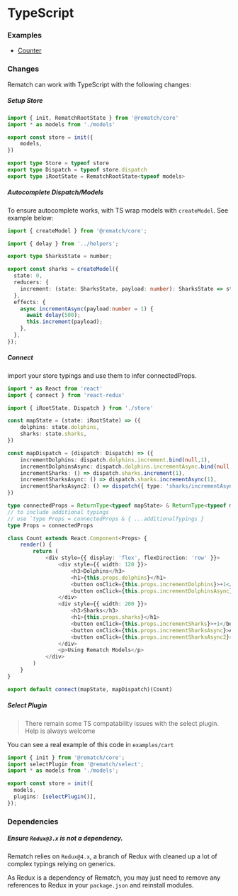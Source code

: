 # TypeScript

### Examples

- [Counter](https://github.com/rematch/rematch/tree/master/examples/ts/count/)

### Changes

Rematch can work with TypeScript with the following changes:

##### Setup Store

```ts
import { init, RematchRootState } from '@rematch/core'
import * as models from './models'

export const store = init({
	models,
})

export type Store = typeof store
export type Dispatch = typeof store.dispatch
export type iRootState = RematchRootState<typeof models>
```

##### Autocomplete Dispatch/Models

To ensure autocomplete works, with TS wrap models with `createModel`. See example below:

```ts
import { createModel } from '@rematch/core';

import { delay } from '../helpers';

export type SharksState = number;

export const sharks = createModel({
  state: 0,
  reducers: {
    increment: (state: SharksState, payload: number): SharksState => state + payload,
  },
  effects: {
    async incrementAsync(payload:number = 1) {
      await delay(500);
      this.increment(payload);
    },
  },
});
```

##### Connect

import your store typings and use them to infer connectedProps.

```ts
import * as React from 'react'
import { connect } from 'react-redux'

import { iRootState, Dispatch } from './store'

const mapState = (state: iRootState) => ({
	dolphins: state.dolphins,
	sharks: state.sharks,
})

const mapDispatch = (dispatch: Dispatch) => ({
	incrementDolphins: dispatch.dolphins.increment.bind(null,1),
	incrementDolphinsAsync: dispatch.dolphins.incrementAsync.bind(null,1),
	incrementSharks: () => dispatch.sharks.increment(1),
	incrementSharksAsync: () => dispatch.sharks.incrementAsync(1),
	incrementSharksAsync2: () => dispatch({ type: 'sharks/incrementAsync', payload: 2 }),
})

type connectedProps = ReturnType<typeof mapState> & ReturnType<typeof mapDispatch>
// to include additional typings
// use `type Props = connectedProps & { ...additionalTypings }
type Props = connectedProps

class Count extends React.Component<Props> {
	render() {
		return (
			<div style={{ display: 'flex', flexDirection: 'row' }}>
				<div style={{ width: 120 }}>
					<h3>Dolphins</h3>
					<h1>{this.props.dolphins}</h1>
					<button onClick={this.props.incrementDolphins}>+1</button>
					<button onClick={this.props.incrementDolphinsAsync}>Async +1</button>
				</div>
				<div style={{ width: 200 }}>
					<h3>Sharks</h3>
					<h1>{this.props.sharks}</h1>
					<button onClick={this.props.incrementSharks}>+1</button>
					<button onClick={this.props.incrementSharksAsync}>Async +1</button>
					<button onClick={this.props.incrementSharksAsync2}>Async +2</button>
				</div>
				<p>Using Rematch Models</p>
			</div>
		)
	}
}

export default connect(mapState, mapDispatch)(Count)

```

##### Select Plugin

> There remain some TS compatability issues with the select plugin. Help is always welcome

You can see a real example of this code in `examples/cart`

```ts
import { init } from '@rematch/core';
import selectPlugin from '@rematch/select';
import * as models from './models';

export const store = init({
  models,
  plugins: [selectPlugin()],
});
```

### Dependencies

##### Ensure `Redux@3.x` is not a dependency. 

Rematch relies on `Redux@4.x`, a branch of Redux with cleaned up a lot of complex typings relying on generics.

As Redux is a dependency of Rematch, you may just need to remove any references to Redux in your `package.json` and reinstall modules.
